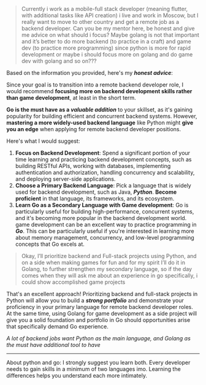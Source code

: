 > Currently i work as a mobile-full stack developer (meaning flutter, with additional tasks like API creation) i live and work in Moscow, but I really want to move to other country and get a remote job as a backend developer. Can you be my mentor here, be honest and give me advice on what should i focus? Maybe golang is not that important and it’s better to do more backend (to practice in a craft) and game dev (to practice more programming) since python is more for rapid development or maybe i should focus more on golang and do game dev with golang and so on???

Based on the information you provided, here's my ***honest advice***:

Since your goal is to transition into a remote backend developer role, I would recommend **focusing more on backend development skills rather than game development**, at least in the short term.

**Go is the must have as a _valuable_ _addition_** to your skillset, as it's gaining popularity for building efficient and concurrent backend systems. However, **mastering a more widely-used backend language** like Python might **give you an edge** when applying for remote backend developer positions.


Here's what I would suggest:
1. **Focus on Backend Development**: Spend a significant portion of your time learning and practicing backend development concepts, such as building RESTful APIs, working with databases, implementing authentication and authorization, handling concurrency and scalability, and deploying server-side applications.
2. **Choose a Primary Backend Language**: Pick a language that is widely used for backend development, such as Java, ***Python***. **Become proficient** in that language, its frameworks, and its ecosystem.
3. **Learn Go as a Secondary Language with Game development**: Go is particularly useful for building high-performance, concurrent systems, and it's becoming more popular in the backend development world. game development can be an excellent way to practice programming in ***Go***. This can be particularly useful if you're interested in learning more about memory management, concurrency, and low-level programming concepts that Go excels at.


> Okay, I’ll prioritize backend and Full-stack projects using Python, and on a side when making games for fun and for my spirit I’ll do it in Golang, to further strengthen my secondary language, so if the day comes when they will ask me about an experience in go specifically, i could show accomplished game projects

That's an excellent approach! Prioritizing backend and full-stack projects in Python will allow you to build a ***strong portfolio*** and demonstrate your proficiency in your primary language for remote backend developer roles. At the same time, using Golang for game development as a side project will give you a solid foundation and portfolio in Go should opportunities arise that specifically demand Go experience.

_A lot of backend jobs want Python as the main language, and Golang as the must have additional tool to have_

---
About python and go:
I strongly suggest you learn both. Every developer needs to gain skills in a minimum of two languages imo. Learning the differences helps you understand each more intimately.